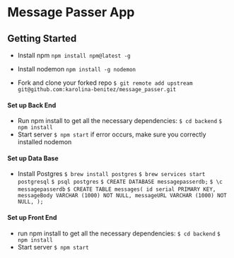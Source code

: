 # Message Passer App

## Getting Started
* Install npm
`npm install npm@latest -g`
* Install nodemon
`npm install -g nodemon`

* Fork and clone your forked repo
`$ git remote add upstream git@github.com:karolina-benitez/message_passer.git`


#### Set up Back End
* Run npm install to get all the necessary dependencies:
`$ cd backend`
`$ npm install`
* Start server
`$ npm start`
if error occurs, make sure you correctly installed nodemon
#### Set up Data Base
* Install Postgres
`$ brew install postgres`
`$ brew services start postgresql`
`$ psql postgres`
`$ CREATE DATABASE messagepasserdb;`
`$ \c messagepasserdb`
`$ CREATE TABLE messages(
  id serial PRIMARY KEY,
  messageBody VARCHAR (1000) NOT NULL,
  messageURL VARCHAR (1000) NOT NULL,
);`

#### Set up Front End
* run npm install to get all the necessary dependencies:
`$ cd backend`
`$ npm install`
* Start server
`$ npm start`
